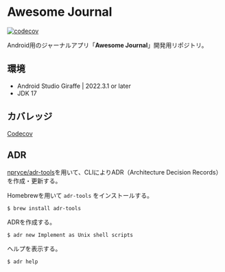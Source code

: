 # Awesome Journal

[![codecov](https://codecov.io/gh/okuzawats/android-awesome-journal/graph/badge.svg?token=B3SOKT47SC)](https://codecov.io/gh/okuzawats/android-awesome-journal)

Android用のジャーナルアプリ「**Awesome Journal**」開発用リポジトリ。

## 環境

- Android Studio Giraffe | 2022.3.1 or later
- JDK 17

## カバレッジ

[Codecov](https://app.codecov.io/gh/okuzawats/android-awesome-journal)

## ADR

[npryce/adr-tools](https://github.com/npryce/adr-tools)を用いて、CLIによりADR（Architecture Decision Records）を作成・更新する。

Homebrewを用いて `adr-tools` をインストールする。

```console
$ brew install adr-tools
```

ADRを作成する。

```console
$ adr new Implement as Unix shell scripts
```

ヘルプを表示する。

```console
$ adr help
```
